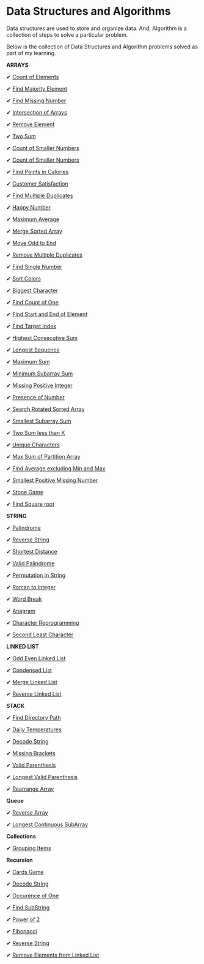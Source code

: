 # Data Structures and Algorithms

Data structures are used to store and organize data. And, Algorithm is a collection of steps to solve a particular problem.

Below is the collection of Data Structures and Algorithm problems solved as part of my learning.

**ARRAYS**

✔ [Count of Elements](https://github.com/Haja49/DataStructuresPractice/blob/master/src/main/java/com/ds/week1/FindElementsCount.java)

✔ [Find Majority Element](https://github.com/Haja49/DataStructuresPractice/blob/master/src/main/java/com/ds/week1/FindMajorityElement.java)

✔ [Find Missing Number](https://github.com/Haja49/DataStructuresPractice/blob/master/src/main/java/com/ds/week1/FindMissingNumber.java)

✔ [Intersection of Arrays](https://github.com/Haja49/DataStructuresPractice/blob/master/src/main/java/com/ds/week1/IntersectionOfArrays.java)

✔ [Remove Element](https://github.com/Haja49/DataStructuresPractice/blob/master/src/main/java/com/ds/week1/RemoveElement.java)

✔ [Two Sum](https://github.com/Haja49/DataStructuresPractice/blob/master/src/main/java/com/ds/week1/TwoSum.java)

✔ [Count of Smaller Numbers](https://github.com/Haja49/DataStructuresPractice/blob/master/src/main/java/com/ds/week1/SmallestNumbersCount.java)

✔ [Count of Smaller Numbers](https://github.com/Haja49/DataStructuresPractice/blob/master/src/main/java/com/ds/week1/UniqueOccurrence.java)

✔ [Find Points in Calories](https://github.com/Haja49/DataStructuresPractice/blob/master/src/main/java/com/ds/week2/Calories.java)

✔ [Customer Satisfaction](https://github.com/Haja49/DataStructuresPractice/blob/master/src/main/java/com/ds/week2/CustomerSatisfaction.java)

✔ [Find Multiple Duplicates](https://github.com/Haja49/DataStructuresPractice/blob/master/src/main/java/com/ds/week2/DuplicateCheck.java)

✔ [Happy Number](https://github.com/Haja49/DataStructuresPractice/blob/master/src/main/java/com/ds/week2/HappyNumber.java)

✔ [Maximum Average](https://github.com/Haja49/DataStructuresPractice/blob/master/src/main/java/com/ds/week2/MaximumAverage.java)

✔ [Merge Sorted Array](https://github.com/Haja49/DataStructuresPractice/blob/master/src/main/java/com/ds/week2/MergeSortedArray.java)

✔ [Move Odd to End](https://github.com/Haja49/DataStructuresPractice/blob/master/src/main/java/com/ds/week2/MoveOddToEnd.java)

✔ [Remove Multiple Duplicates](https://github.com/Haja49/DataStructuresPractice/blob/master/src/main/java/com/ds/week2/RemoveMultipleDuplicates.java)

✔ [Find Single Number](https://github.com/Haja49/DataStructuresPractice/blob/master/src/main/java/com/ds/week2/SingleNumber.java)

✔ [Sort Colors](https://github.com/Haja49/DataStructuresPractice/blob/master/src/main/java/com/ds/week2/SortColors.java)

✔ [Biggest Character](https://github.com/Haja49/DataStructuresPractice/blob/master/src/main/java/com/ds/week3/BiggestCharacter.java)

✔ [Find Count of One](https://github.com/Haja49/DataStructuresPractice/blob/master/src/main/java/com/ds/week3/FindCountOfOne.java)

✔ [Find Start and End of Element](https://github.com/Haja49/DataStructuresPractice/blob/master/src/main/java/com/ds/week3/FindStartAndEnd.java)

✔ [Find Target Index](https://github.com/Haja49/DataStructuresPractice/blob/master/src/main/java/com/ds/week3/FindTarget.java)

✔ [Highest Consecutive Sum](https://github.com/Haja49/DataStructuresPractice/blob/master/src/main/java/com/ds/week3/HighestConsecutiveSum.java)

✔ [Longest Sequence](https://github.com/Haja49/DataStructuresPractice/blob/master/src/main/java/com/ds/week3/LongestSequence.java)

✔ [Maximum Sum](https://github.com/Haja49/DataStructuresPractice/blob/master/src/main/java/com/ds/week3/MaximumSum.java)

✔ [Minimum Subarray Sum](https://github.com/Haja49/DataStructuresPractice/blob/master/src/main/java/com/ds/week3/MinimumSubArraySum.java)

✔ [Missing Positive Integer](https://github.com/Haja49/DataStructuresPractice/blob/master/src/main/java/com/ds/week3/MissingPositiveInteger.java)

✔ [Presence of Number](https://github.com/Haja49/DataStructuresPractice/blob/master/src/main/java/com/ds/week3/PresenceOfNumber.java)

✔ [Search Rotated Sorted Array](https://github.com/Haja49/DataStructuresPractice/blob/master/src/main/java/com/ds/week3/SearchRotatedSortedArray.java)

✔ [Smallest Subarray Sum](https://github.com/Haja49/DataStructuresPractice/blob/master/src/main/java/com/ds/week3/SmallestSubArraySum.java)

✔ [Two Sum less than K](https://github.com/Haja49/DataStructuresPractice/blob/master/src/main/java/com/ds/week3/TwoSumLessThanK.java)

✔ [Unique Characters](https://github.com/Haja49/DataStructuresPractice/blob/master/src/main/java/com/ds/week3/UniqueCharacters.java)

✔ [Max Sum of Partition Array](https://github.com/Haja49/DataStructuresPractice/blob/master/src/main/java/com/ds/week4/MaximumSumOfPartitionArray.java)

✔ [Find Average excluding Min and Max](https://github.com/Haja49/DataStructuresPractice/blob/master/src/main/java/com/ds/week5/FindAverage.java)

✔ [Smallest Positive Missing Number](https://github.com/Haja49/DataStructuresPractice/blob/master/src/main/java/com/ds/week5/FindSmallestPositiveMissingNumber.java)

✔ [Stone Game](https://github.com/Haja49/DataStructuresPractice/blob/master/src/main/java/com/ds/week5/StoneGame.java)

✔ [Find Square root](https://github.com/Haja49/DataStructuresPractice/blob/master/src/main/java/com/ds/week5/FindSquareRoot.java)

**STRING**

✔ [Palindrome](https://github.com/Haja49/DataStructuresPractice/blob/master/src/main/java/com/ds/week1/Palindrome.java)

✔ [Reverse String](https://github.com/Haja49/DataStructuresPractice/blob/master/src/main/java/com/ds/week2/ReverseString.java)

✔ [Shortest Distance](https://github.com/Haja49/DataStructuresPractice/blob/master/src/main/java/com/ds/week2/ShortestDistance.java)

✔ [Valid Palindrome](https://github.com/Haja49/DataStructuresPractice/blob/master/src/main/java/com/ds/week2/ValidPalindrome.java)

✔ [Permutation in String](https://github.com/Haja49/DataStructuresPractice/blob/master/src/main/java/com/ds/week3/PermutationInString.java)

✔ [Roman to Integer](https://github.com/Haja49/DataStructuresPractice/blob/master/src/main/java/com/ds/week3/RomanToInteger.java)

✔ [Word Break](https://github.com/Haja49/DataStructuresPractice/blob/master/src/main/java/com/ds/week3/WordBreak.java)

✔ [Anagram](https://github.com/Haja49/DataStructuresPractice/blob/master/src/main/java/com/ds/week4/AnagramIndex.java)

✔ [Character Reprogramming](https://github.com/Haja49/DataStructuresPractice/blob/master/src/main/java/com/ds/week4/CharacterReprogramming.java)

✔ [Second Least Character](https://github.com/Haja49/DataStructuresPractice/blob/master/src/main/java/com/ds/week4/FindSecondLeastCharacter.java)

**LINKED LIST**

✔ [Odd Even Linked List](https://github.com/Haja49/DataStructuresPractice/blob/master/src/main/java/com/ds/week3/OddEvenLinkedList.java)

✔ [Condensed List](https://github.com/Haja49/DataStructuresPractice/blob/master/src/main/java/com/ds/week4/CondensedList.java)

✔ [Merge Linked List](https://github.com/Haja49/DataStructuresPractice/blob/master/src/main/java/com/ds/week4/MergeLinkedLists.java)

✔ [Reverse Linked List](https://github.com/Haja49/DataStructuresPractice/blob/master/src/main/java/com/ds/week4/ReverseLinkedLists.java)

**STACK**

✔ [Find Directory Path](https://github.com/Haja49/DataStructuresPractice/blob/master/src/main/java/com/ds/week4/FindDirectoryPath.java)

✔ [Daily Temperatures](https://github.com/Haja49/DataStructuresPractice/blob/master/src/main/java/com/ds/week4/DailyTemperatures.java)

✔ [Decode String](https://github.com/Haja49/DataStructuresPractice/blob/master/src/main/java/com/ds/week4/DecodeString.java)

✔ [Missing Brackets](https://github.com/Haja49/DataStructuresPractice/blob/master/src/main/java/com/ds/week4/FindMissingBrackets.java)

✔ [Valid Parenthesis](https://github.com/Haja49/DataStructuresPractice/blob/master/src/main/java/com/ds/week4/ValidParenthesis.java)

✔ [Longest Valid Parenthesis](https://github.com/Haja49/DataStructuresPractice/blob/master/src/main/java/com/ds/week5/LongestValidParenthesis.java)

✔ [Rearrange Array](https://github.com/Haja49/DataStructuresPractice/blob/master/src/main/java/com/ds/week5/RearrangeIntegr.java)

**Queue**

✔ [Reverse Array](https://github.com/Haja49/DataStructuresPractice/blob/master/src/main/java/com/ds/week5/ReverseArray.java)

✔ [Longest Continuous SubArray](https://github.com/Haja49/DataStructuresPractice/blob/master/src/main/java/com/ds/week5/LongContSubArray.java)

**Collections**

✔ [Grouping Items](https://github.com/Haja49/DataStructuresPractice/blob/master/src/main/java/com/ds/week4/GroupingItems.java)

**Recursion**

✔ [Cards Game](https://github.com/Haja49/DataStructuresPractice/blob/master/src/main/java/com/ds/week5/Cards.java)

✔ [Decode String](https://github.com/Haja49/DataStructuresPractice/blob/master/src/main/java/com/ds/week5/DecodeString.java)

✔ [Occurence of One](https://github.com/Haja49/DataStructuresPractice/blob/master/src/main/java/com/ds/week5/FindOccurrenceOfOne.java)

✔ [Find SubString](https://github.com/Haja49/DataStructuresPractice/blob/master/src/main/java/com/ds/week5/FindSubstring.java)

✔ [Power of 2](https://github.com/Haja49/DataStructuresPractice/blob/master/src/main/java/com/ds/week5/PowerOf2.java)

✔ [Fibonacci](https://github.com/Haja49/DataStructuresPractice/blob/master/src/main/java/com/ds/week5/Fibonacci.java)

✔ [Reverse String](https://github.com/Haja49/DataStructuresPractice/blob/master/src/main/java/com/ds/week5/ReverseStringUsingRecursion.java)

✔ [Remove Elements from Linked List](https://github.com/Haja49/DataStructuresPractice/blob/master/src/main/java/com/ds/week5/RemoveLinkedListElements.java)
